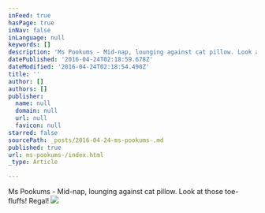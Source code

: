 ```yaml
---
inFeed: true
hasPage: true
inNav: false
inLanguage: null
keywords: []
description: 'Ms Pookums - Mid-nap, lounging against cat pillow. Look at those toe-fluffs! Regal!'
datePublished: '2016-04-24T02:18:59.678Z'
dateModified: '2016-04-24T02:18:54.490Z'
title: ''
author: []
authors: []
publisher:
  name: null
  domain: null
  url: null
  favicon: null
starred: false
sourcePath: _posts/2016-04-24-ms-pookums-.md
published: true
url: ms-pookums-/index.html
_type: Article

---
```

Ms Pookums - Mid-nap, lounging against cat pillow. Look at those toe-fluffs! Regal!
![](https://the-grid-user-content.s3-us-west-2.amazonaws.com/bea1bd94-7503-4397-a7a7-1ad6230401f6.jpg)